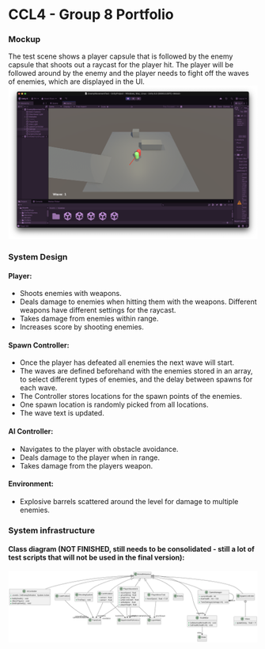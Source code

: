 # CCL4 - Group 8 Portfolio

### Mockup
The test scene shows a player capsule that is followed by the enemy capsule that shoots out a raycast for the player hit. The player will be followed around by the enemy and the player needs to fight off the waves of enemies, which are displayed in the UI.
![Mockup](./img/mockup.png)

### System Design
#### Player:
- Shoots enemies with weapons.
- Deals damage to enemies when hitting them with the weapons. Different weapons have different settings for the raycast.
- Takes damage from enemies within range.
- Increases score by shooting enemies.

#### Spawn Controller:
- Once the player has defeated all enemies the next wave will start.
- The waves are defined beforehand with the enemies stored in an array, to select different types of enemies, and the delay between spawns for each wave.
- The Controller stores locations for the spawn points of the enemies.
- One spawn location is randomly picked from all locations.
- The wave text is updated.

#### AI Controller:
- Navigates to the player with obstacle avoidance.
- Deals damage to the player when in range.
- Takes damage from the players weapon.

#### Environment:
- Explosive barrels scattered around the level for damage to multiple enemies.

### System infrastructure
#### Class diagram (NOT FINISHED, still needs to be consolidated - still a lot of test scripts that will not be used in the final version):
![Class diagram (NOT FINISHED, still needs to be consolidated)](./img/include.png)
